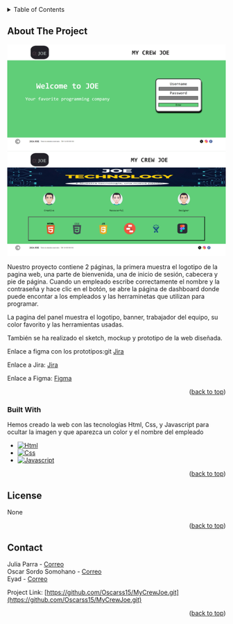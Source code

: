 



<!-- TABLE OF CONTENTS -->
<details>
  <summary>Table of Contents</summary>
  <ol>
    <li>
      <a href="#about-the-project">About The Project</a>
      <ul>
        <li><a href="#built-with">Built With</a></li>
      </ul>
    </li>
    <li><a href="#license">License</a></li>
    <li><a href="#contact">Contact</a></li>
    
  </ol>
</details>



<!-- ABOUT THE PROJECT -->
## About The Project


![alt text](image.png)
![alt text](image-2.png)



Nuestro proyecto  contiene 2 páginas, la primera muestra el logotipo de la pagina web, una parte de bienvenida, una  de inicio de sesión, cabecera y pie de página.
Cuando un empleado escribe correctamente el nombre y la contraseña y hace clic en el botón, se abre la página  de dashboard donde puede encontar a los empleados y las herraminetas que utilizan para programar.

La pagina del panel muestra el logotipo, banner, trabajador del equipo, su color favorito y las
herramientas usadas.

También se ha realizado el sketch, mockup y prototipo de la web diseñada.


Enlace a figma con los prototipos:git
[Jira](https://oscarfactoriaf5.atlassian.net/jira/software/projects/SCRUM/boards/1?atlOrigin=eyJpIjoiMTJlZWYzNGMzMGFiNDBjNTg5MDFkMTFiNmIzYjZkNTkiLCJwIjoiaiJ9)

Enlace a Jira:
[Jira](https://oscarfactoriaf5.atlassian.net/jira/software/projects/SCRUM/boards/1?atlOrigin=eyJpIjoiMTJlZWYzNGMzMGFiNDBjNTg5MDFkMTFiNmIzYjZkNTkiLCJwIjoiaiJ9)

Enlace a Figma:
[Figma](https://www.figma.com/design/2FFpP9ts3286XuJzZ9X81X/Untitled?node-id=10%3A2&t=t1nv5yPOd6XYwwSK-1)



<p align="right">(<a href="#readme-top">back to top</a>)</p>



### Built With

Hemos creado la web con las tecnologías Html, Css, y Javascript para ocultar la imagen y que aparezca un color y el nombre del empleado

* [![Html][Html.com]][Html-url]
* [![Css][Css.com]][Css-url]
* [![Javascript][Javascript.com]][Javascript-url]


<p align="right">(<a href="#readme-top">back to top</a>)</p>






<!-- LICENSE -->
## License

None

<p align="right">(<a href="#readme-top">back to top</a>)</p>



<!-- CONTACT -->
## Contact


Julia Parra - [Correo](musicaparatodo770@hotmail.com)<br>
Oscar Sordo Somohano - [Correo](oscar15-91@hotmail.com)<br>
Eyad - [Correo]()<br>

Project Link: [https://github.com/Oscarss15/MyCrewJoe.git](https://github.com/Oscarss15/MyCrewJoe.git)

<p align="right">(<a href="#readme-top">back to top</a>)</p>





<!-- MARKDOWN LINKS & IMAGES -->
<!-- https://www.markdownguide.org/basic-syntax/#reference-style-links -->
[contributors-shield]: https://img.shields.io/github/contributors/othneildrew/Best-README-Template.svg?style=for-the-badge
[contributors-url]: https://github.com/othneildrew/Best-README-Template/graphs/contributors
[forks-shield]: https://img.shields.io/github/forks/othneildrew/Best-README-Template.svg?style=for-the-badge
[forks-url]: https://github.com/othneildrew/Best-README-Template/network/members
[stars-shield]: https://img.shields.io/github/stars/othneildrew/Best-README-Template.svg?style=for-the-badge
[stars-url]: https://github.com/othneildrew/Best-README-Template/stargazers
[issues-shield]: https://img.shields.io/github/issues/othneildrew/Best-README-Template.svg?style=for-the-badge
[issues-url]: https://github.com/othneildrew/Best-README-Template/issues
[license-shield]: https://img.shields.io/github/license/othneildrew/Best-README-Template.svg?style=for-the-badge
[license-url]: https://github.com/othneildrew/Best-README-Template/blob/master/LICENSE.txt
[linkedin-shield]: https://img.shields.io/badge/-LinkedIn-black.svg?style=for-the-badge&logo=linkedin&colorB=555
[linkedin-url]: https://linkedin.com/in/othneildrew
[product-screenshot]: images/screenshot.png
[Next.js]: https://img.shields.io/badge/next.js-000000?style=for-the-badge&logo=nextdotjs&logoColor=white
[Next-url]: https://nextjs.org/
[React.js]: https://img.shields.io/badge/React-20232A?style=for-the-badge&logo=react&logoColor=61DAFB
[React-url]: https://reactjs.org/
[Vue.js]: https://img.shields.io/badge/Vue.js-35495E?style=for-the-badge&logo=vuedotjs&logoColor=4FC08D
[Vue-url]: https://vuejs.org/
[Angular.io]: https://img.shields.io/badge/Angular-DD0031?style=for-the-badge&logo=angular&logoColor=white
[Angular-url]: https://angular.io/
[Svelte.dev]: https://img.shields.io/badge/Svelte-4A4A55?style=for-the-badge&logo=svelte&logoColor=FF3E00
[Svelte-url]: https://svelte.dev/
[Laravel.com]: https://img.shields.io/badge/Laravel-FF2D20?style=for-the-badge&logo=laravel&logoColor=white
[Laravel-url]: https://laravel.com
[Bootstrap.com]: https://img.shields.io/badge/Bootstrap-563D7C?style=for-the-badge&logo=bootstrap&logoColor=white
[Bootstrap-url]: https://getbootstrap.com
[JQuery.com]: https://img.shields.io/badge/jQuery-0769AD?style=for-the-badge&logo=jquery&logoColor=white
[JQuery-url]: https://jquery.com 
[Html.com]: https://img.shields.io/badge/Html-20232A?style=for-the-badge&logo=react&logoColor=61DAFB
[Html-url]: https://www.w3schools.com/html/default.asp
[Css.com]: https://img.shields.io/badge/Css-20232A?style=for-the-badge&logo=react&logoColor=61DAFB
[Css-url]: https://www.w3schools.com/css/default.asp
[Javascript.com]: https://img.shields.io/badge/javascript-20232A?style=for-the-badge&logo=react&logoColor=61DAFB
[Javascript-url]: https://www.w3schools.com/js/default.asp